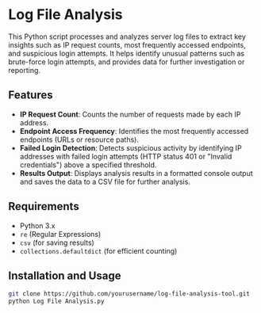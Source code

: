 # Log File Analysis

This Python script processes and analyzes server log files to extract key insights such as IP request counts, most frequently accessed endpoints, and suspicious login attempts. It helps identify unusual patterns such as brute-force login attempts, and provides data for further investigation or reporting.

## Features

- **IP Request Count**: Counts the number of requests made by each IP address.
- **Endpoint Access Frequency**: Identifies the most frequently accessed endpoints (URLs or resource paths).
- **Failed Login Detection**: Detects suspicious activity by identifying IP addresses with failed login attempts (HTTP status 401 or "Invalid credentials") above a specified threshold.
- **Results Output**: Displays analysis results in a formatted console output and saves the data to a CSV file for further analysis.

## Requirements

- Python 3.x
- `re` (Regular Expressions)
- `csv` (for saving results)
- `collections.defaultdict` (for efficient counting)

## Installation and Usage

   ```bash
   git clone https://github.com/yourusername/log-file-analysis-tool.git
   python Log File Analysis.py
